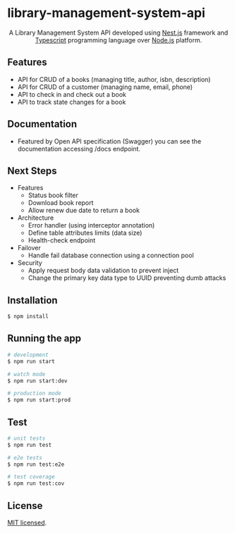 # library-management-system-api
<p align="center">A Library Management System API developed using <a href="https://nestjs.com/" target="_blank">Nest.js</a> framework and <a href="https://nestjs.com/" target="_blank">Typescript</a> programming language over <a href="https://www.typescriptlang.org/" target="_blank">Node.js</a> platform.</p>

## Features
* API for CRUD of a books (managing title, author, isbn, description)
* API for CRUD of a customer (managing name, email, phone)
* API to check in and check out a book
* API to track state changes for a book

## Documentation
* Featured by Open API specification (Swagger) you can see the documentation accessing /docs endpoint.

## Next Steps
- Features
  - Status book filter
  - Download book report
  - Allow renew due date to return a book
- Architecture
  - Error handler (using interceptor annotation)
  - Define table attributes limits (data size)
  - Health-check endpoint
- Failover
  - Handle fail database connection using a connection pool
- Security
  - Apply request body data validation to prevent inject
  - Change the primary key data type to UUID preventing dumb attacks

## Installation

```bash
$ npm install
```

## Running the app

```bash
# development
$ npm run start

# watch mode
$ npm run start:dev

# production mode
$ npm run start:prod
```

## Test

```bash
# unit tests
$ npm run test

# e2e tests
$ npm run test:e2e

# test coverage
$ npm run test:cov
```

## License

[MIT licensed](LICENSE).
